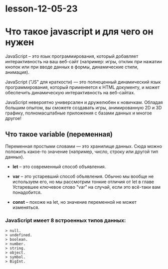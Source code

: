 # lesson-12-05-23

# Что такое javascript и для чего он нужен

JavaScript – это язык программирования, который добавляет интерактивность на ваш веб-сайт (например: игры, отклик при нажатии кнопок или при вводе данных в формы, динамические стили, анимация).

JavaScript ("JS" для краткости) — это полноценный динамический язык программирования, который применяется к HTML документу, и может обеспечить динамическую интерактивность на веб-сайтах.

JavaScript невероятно универсален и дружелюбен к новичкам. Обладая большим опытом, вы сможете создавать игры, анимированную 2D и 3D графику, полномасштабные приложения с базами данных и многое другое!

## Что такое variable (переменная) 

Переменная простыми словами — это хранилище данных. Сюда можно положить какое-то значение (например, число, строку или другой тип данных).

* **let** – это современный способ объявления.

* **var** – это устаревший способ объявления. Обычно мы вообще не используем его, но мы рассмотрим тонкие отличия от let в главе Устаревшее ключевое слово "var" на случай, если это всё-таки вам понадобится.

* **const** – похоже на let, но значение переменной не может изменяться.


### JavaScript имеет 8 встроенных типов данных:

    > null.
    > undefined.
    > boolean.
    > number.
    > string.
    > object.
    > symbol.
    > BigInt.
